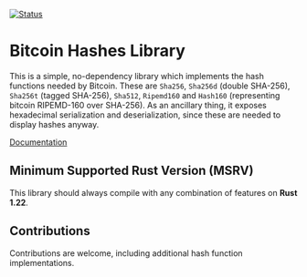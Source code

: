 [![Status](https://travis-ci.org/rust-bitcoin/bitcoin_hashes.png?branch=master)](https://travis-ci.org/rust-bitcoin/bitcoin_hashes)

# Bitcoin Hashes Library

This is a simple, no-dependency library which implements the hash functions
needed by Bitcoin. These are `Sha256`, `Sha256d` (double SHA-256), `Sha256t`
(tagged SHA-256), `Sha512`, `Ripemd160` and `Hash160` (representing 
bitcoin RIPEMD-160 over SHA-256). As an ancillary thing, it exposes hexadecimal 
serialization and deserialization, since these are needed to display hashes 
anyway.

[Documentation](https://docs.rs/bitcoin_hashes/)

## Minimum Supported Rust Version (MSRV)
This library should always compile with any combination of features on **Rust 1.22**.


## Contributions

Contributions are welcome, including additional hash function implementations.

